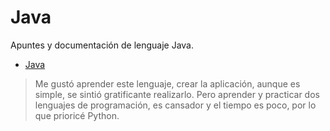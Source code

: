 # Java

Apuntes y documentación de lenguaje Java.

* [Java](https://github.com/kurotom/Java)




> Me gustó aprender este lenguaje, crear la aplicación, aunque es simple, se sintió gratificante realizarlo.
> Pero aprender y practicar dos lenguajes de programación, es cansador y el tiempo es poco, por lo que prioricé Python.

